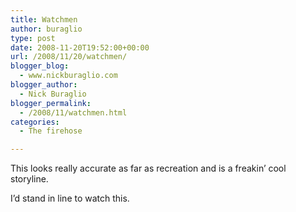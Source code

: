 ```yaml
---
title: Watchmen
author: buraglio
type: post
date: 2008-11-20T19:52:00+00:00
url: /2008/11/20/watchmen/
blogger_blog:
  - www.nickburaglio.com
blogger_author:
  - Nick Buraglio
blogger_permalink:
  - /2008/11/watchmen.html
categories:
  - The firehose

---
```

This looks really accurate as far as recreation and is a freakin&#8217; cool storyline. 

I&#8217;d stand in line to watch this.